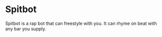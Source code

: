 # Spitbot

Spitbot is a rap bot that can freestyle with you. It can rhyme on beat with any bar you supply.
